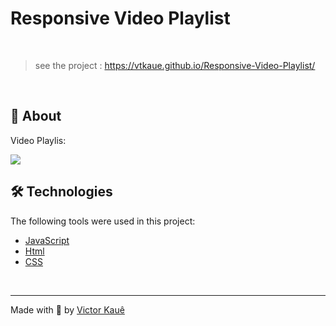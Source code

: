 # Responsive Video Playlist
<br>

> see the project : https://vtkaue.github.io/Responsive-Video-Playlist/
<br>

## :dart: About ##

Video Playlis:

 <img src="./.github/video-playlist.gif">

<br>

## 🛠️ Technologies

The following tools were used in this project:

- [JavaScript](https://developer.mozilla.org/pt-BR/docs/Web/JavaScript) 
- [Html](https://developer.mozilla.org/pt-BR/docs/Web/HTML/Element/html/)  
- [CSS](https://developer.mozilla.org/pt-BR/docs/Web/CSS)  

<br>

---
Made with 💜 by [Victor Kauê ](https://github.com/vtkaue)

